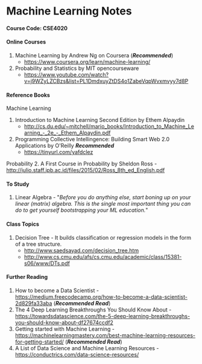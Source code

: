 # Machine Learning Notes 
#### Course Code: CSE4020

#### Online Courses 
1. Machine Learning by Andrew Ng on Coursera (***Recommended***) 
    - https://www.coursera.org/learn/machine-learning/
2. Probability and Statistics by MIT opencourseware
    - https://www.youtube.com/watch?v=j9WZyLZCBzs&list=PL1DmdxuyZtDS4o1ZabeVqpWvxmvyy7d8P

#### Reference Books 
Machine Learning
1. Introduction to Machine Learning Second Edition by Ethem Alpaydin
    - http://cs.du.edu/~mitchell/mario_books/Introduction_to_Machine_Learning_-_2e_-_Ethem_Alpaydin.pdf
2. Programming Collective Intellingence: Building Smart Web 2.0 Applications by O'Reilly ***Recommended*** 
    - https://tinyurl.com/yafdclez
    
Probability
2. A First Course in Probability by Sheldon Ross
    - http://julio.staff.ipb.ac.id/files/2015/02/Ross_8th_ed_English.pdf
    
#### To Study
1. Linear Algebra - "*Before you do anything else, start boning up on your linear (matrix) algebra. This is the single most important thing you can do to get yourself bootstrapping your ML education.*"

#### Class Topics
1. Decision Tree - It builds classification or regression models in the form of a tree structure.
    - http://www.saedsayad.com/decision_tree.htm
    - http://www.cs.cmu.edu/afs/cs.cmu.edu/academic/class/15381-s06/www/DTs.pdf
   
#### Further Reading
1. How to become a Data Scientist - https://medium.freecodecamp.org/how-to-become-a-data-scientist-2d829fa33aba (***Recommended Read***) 
2. The 4 Deep Learning Breakthroughs You Should Know About - https://towardsdatascience.com/the-5-deep-learning-breakthroughs-you-should-know-about-df27674ccdf2 
3. Getting started with Machine Learning - https://machinelearningmastery.com/best-machine-learning-resources-for-getting-started/ (***Recommended Read***) 
4. A List of Data Science and Machine Learning Resources - https://conductrics.com/data-science-resources/
